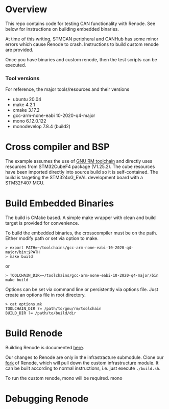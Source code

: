 # Overview
This repo contains code for testing CAN functionality with Renode. See below
for instructions on building embedded binaries.

At time of this writing, STMCAN peripheral and CANHub has some minor errors
which cause Renode to crash. Instructions to build custom renode are provided.

Once you have binaries and custom renode, then the test scripts can be
executed.

### Tool versions
For reference, the major tools/resources and their versions

* ubuntu 20.04
* make 4.2.1
* cmake 3.17.2
* gcc-arm-none-eabi 10-2020-q4-major
* mono 6.12.0.122
* monodevelop 7.8.4 (build2)

# Cross compiler and BSP
The example assumes the use of [GNU RM
toolchain](https://developer.arm.com/tools-and-software/open-source-software/developer-tools/gnu-toolchain/gnu-rm)
and directly uses resources from STM32CubeF4 package (V1.25.2). The cube
resources have been imported directly into source build so it is
self-contained. The build is targeting the STM324xG_EVAL development board with
a STM32F407 MCU.

# Build Embedded Binaries
The build is CMake based. A simple make wrapper with clean and build target is
provided for convenience.

To build the embedded binaries, the crosscompiler must be on the path. Either
modify path or set via option to make.
```
> export PATH=~/toolchains/gcc-arm-none-eabi-10-2020-q4-major/bin:$PATH
> make build
```
or
```
> TOOLCHAIN_DIR=~/toolchains/gcc-arm-none-eabi-10-2020-q4-major/bin make build
```

Options can be set via command line or persistently via options file. Just
create an options file in root directory.
```
> cat options.mk
TOOLCHAIN_DIR ?= /path/to/gnu/rm/toolchain
BUILD_DIR ?= /path/to/build/dir
```

# Build Renode
Building Renode is documented
[here](https://renode.readthedocs.io/en/latest/advanced/building_from_sources.html).

Our changes to Renode are only in the infrastracture submodule. Clone our
[fork]() of Renode, which will pull down the custom infrastructure module. It can be built
according to normal instructions, i.e. just execute `./build.sh`.

To run the custom renode, mono will be required.
mono

# Debugging Renode
